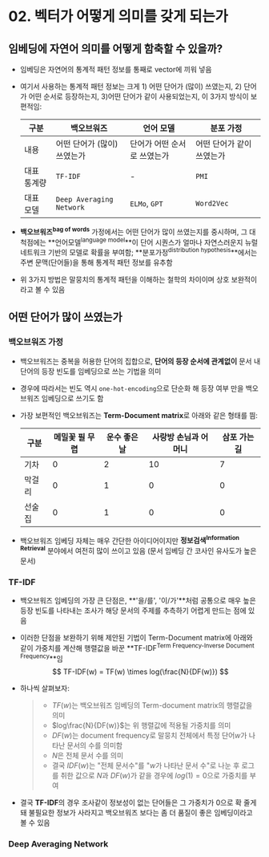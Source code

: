 # 02. 벡터가 어떻게 의미를 갖게 되는가



## 임베딩에 자연어 의미를 어떻게 함축할 수 있을까?

- 임베딩은 자연어의 통계적 패턴 정보를 통째로 vector에 끼워 넣음

- 여기서 사용하는 통계적 패턴 정보는 크게 1) 어떤 단어가 (많이) 쓰였는지, 2) 단어가 어떤 순서로 등장하는지, 3)어떤 단어가 같이 사용되었는지, 이 3가지 방식이 보편적임:

  | 구분        | 백오브워즈                  | 언어 모델                   | 분포 가정                 |
  | ----------- | --------------------------- | --------------------------- | ------------------------- |
  | 내용        | 어떤 단어가 (많이) 쓰였는가 | 단어가 어떤 순서로 쓰였는가 | 어떤 단어가 같이 쓰였는가 |
  | 대표 통계량 | `TF-IDF`                    | -                           | `PMI`                     |
  | 대표 모델   | `Deep Averaging Network`    | `ELMo`, `GPT`               | `Word2Vec`                |

- **백오브워즈<sup>bag of words</sup>** 가정에서는 어떤 단어가 많이 쓰였는지를 중시하며, 그 대척점에는 **언어모델<sup>language model</sup>**이 단어 시퀀스가 얼마나 자연스러운지 뉴럴 네트워크 기반의 모델로 확률을 부여함; **분포가정<sup>distribution hypothesis</sup>**에서는 주변 문맥(단어들)을 통해 통계적 패턴 정보를 유추함

- 위 3가지 방법은 말뭉치의 통계적 패턴을 이해하는 철학의 차이이며 상호 보완적이라고 볼 수 있음



## 어떤 단어가 많이 쓰였는가

### 백오브워즈 가정

- 백오브워즈는 중복을 허용한 단어의 집합으로, **단어의 등장 순서에 관계없이** 문서 내 단어의 등장 빈도를 임베딩으로 쓰는 기법을 의미

- 경우에 따라서는 빈도 역시 `one-hot-encoding`으로 단순화 해 등장 여부 만을 백오브워즈 임베딩으로 쓰기도 함

- 가장 보편적인 백오브워즈는 **Term-Document matrix**로 아래와 같은 형태를 띔:

  | 구분   | 메밀꽃 필 무렵 | 운수 좋은 날 | 사랑방 손님과 어머니 | 삼포 가는 길 |
  | ------ | -------------- | ------------ | -------------------- | ------------ |
  | 기차   | 0              | 2            | 10                   | 7            |
  | 막걸리 | 0              | 1            | 0                    | 0            |
  | 선술집 | 0              | 1            | 0                    | 0            |

- 백오브워즈 임베딩 자체는 매우 간단한 아이디어이지만 **정보검색<sup>Information Retrieval</sup>** 분야에서 여전히 많이 쓰이고 있음 (문서 임베딩 간 코사인 유사도가 높은 문서)

### TF-IDF

- 백오브워즈 임베딩의 가장 큰 단점은, **'을/를', '이/가'**처럼 공통으로 매우 높은 등장 빈도를 나타내는 조사가 해당 문서의 주제를 추측하기 어렵게 만드는 점에 있음

- 이러한 단점을 보완하기 위해 제안된 기법이 Term-Document matrix에 아래와 같이 가중치를 계산해 행렬값을 바꾼 **TF-IDF<sup>Term Frequency-Inverse Document Frequency</sup>**임
  $$
  TF-IDF(w) = TF(w) \times log(\frac{N}{DF(w)})
  $$

- 하나씩 살펴보자:

  > - $TF(w)$는 백오브워즈 임베딩의 Term-document matrix의 행렬값을 의미
  > - $log\frac{N}{DF(w)}$는 위 행렬값에 적용될 가중치를 의미
  > - $DF(w)$는 document frequency로 말뭉치 전체에서 특정 단어$w$가 나타난 문서의 수를 의미함
  > - $N$은 전체 문서 수를 의미
  > - 결국 $IDF(w)$는 "전체 문서수"를 "$w$가 나타난 문서 수"로 나눈 후 로그를 취한 값으로 $N$과 $DF(w)$가 같을 경우에 $log(1)=0$으로 가중치를 부여

- 결국 **TF-IDF**의 경우 조사같이 정보성이 없는 단어들은 그 가중치가 0으로 확 줄게 돼 불필요한 정보가 사라지고 백오브워즈 보다는 좀 더 품질이 좋은 임베딩이라고 볼 수 있음

### Deep Averaging Network

